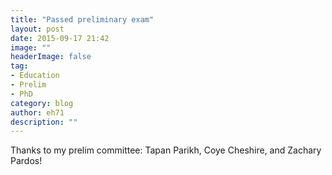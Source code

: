 ```yaml
---
title: "Passed preliminary exam"
layout: post
date: 2015-09-17 21:42
image: ""
headerImage: false
tag:
- Education
- Prelim
- PhD
category: blog
author: eh71
description: ""
---
```


Thanks to my prelim committee: Tapan Parikh, Coye Cheshire, and Zachary Pardos!
